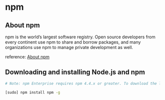 # npm

## About npm

npm is the world’s largest software registry. Open source developers from every continent use npm to share and borrow packages, and many organizations use npm to manage private development as well.

reference: [About npm](https://docs.npmjs.com/about-npm/)

## Downloading and installing Node.js and npm

```bash
# Note: npm Enterprise requires npm 4.4.x or greater. To download the latest version of npm, on the command line, run the following command:

[sudo] npm install npm -g
```
